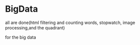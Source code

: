 # BigData
all are done(html filtering and counting words, stopwatch, image processing,and the quadrant)

for the big data 
